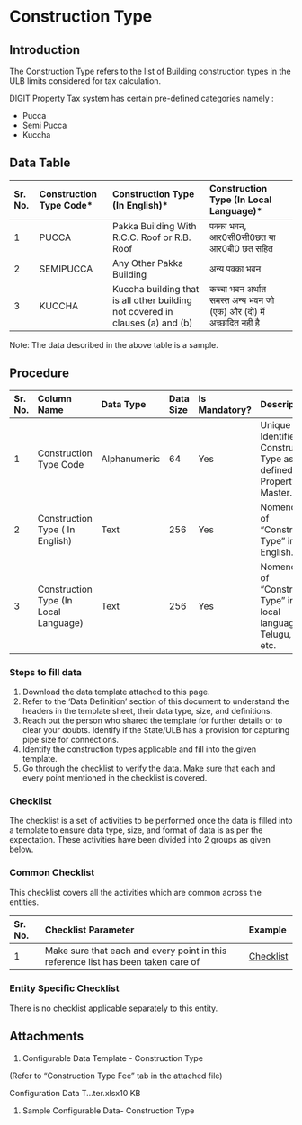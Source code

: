 # Construction Type



## Introduction <a id="Introduction"></a>

The Construction Type refers to the list of Building construction types in the ULB limits considered for tax calculation.

DIGIT Property Tax system has certain pre-defined categories namely :

* Pucca
* Semi Pucca
* Kuccha

## Data Table <a id="Data-Table"></a>

| Sr. No. | Construction Type Code\* | Construction Type \(In English\)\* | Construction Type \(In Local Language\)\* |
| :--- | :--- | :--- | :--- |
|  1 | PUCCA | Pakka Building With R.C.C. Roof or R.B. Roof | पक्का भवन, आर0सी0सी0छत या आर0बी0 छत सहित |
|  2 | SEMIPUCCA | Any Other Pakka Building | अन्य पक्का भवन |
| 3 | KUCCHA | Kuccha building that is all other building not covered in clauses \(a\) and \(b\) | कच्चा भवन अर्थात समस्त अन्य भवन जो \(एक\) और \(दो\) में अच्छादित नही है |

Note: The data described in the above table is a sample.

## Procedure <a id="Procedure"></a>

| Sr. No. | Column Name | Data Type | Data Size | Is Mandatory? | Description |
| :--- | :--- | :--- | :--- | :--- | :--- |
| 1 | Construction Type Code | Alphanumeric | 64 | Yes | Unique Identifier for Construction Type as defined in the Property Master. |
| 2 | Construction Type \( In English\) | Text | 256 | Yes | Nomenclature of “Construction Type” in English. |
| 3 | Construction Type \(In Local Language\) | Text | 256 | Yes | Nomenclature of “Construction Type” in the local language as Telugu, Hindi etc. |

### Steps to fill data <a id="Steps-to-fill-data"></a>

1. Download the data template attached to this page.
2. Refer to the ‘Data Definition’ section of this document to understand the headers in the template sheet, their data type, size, and definitions.
3. Reach out the person who shared the template for further details or to clear your doubts. Identify if the State/ULB has a provision for capturing pipe size for connections.
4. Identify the construction types applicable and fill into the given template.
5. Go through the checklist to verify the data. Make sure that each and every point mentioned in the checklist is covered.

### Checklist <a id="Checklist"></a>

The checklist is a set of activities to be performed once the data is filled into a template to ensure data type, size, and format of data is as per the expectation. These activities have been divided into 2 groups as given below.

### Common Checklist <a id="Common-Checklist"></a>

This checklist covers all the activities which are common across the entities.

| Sr. No. | Checklist Parameter | Example |
| :--- | :--- | :--- |
| 1 | Make sure that each and every point in this reference list has been taken care of | [Checklist](https://digit-discuss.atlassian.net/wiki/spaces/DO/pages/502203140/Checklist) |

### Entity Specific Checklist <a id="Entity-Specific-Checklist"></a>

There is no checklist applicable separately to this entity.

## Attachments <a id="Attachments"></a>

1. Configurable Data Template - Construction Type

\(Refer to “Construction Type Fee” tab in the attached file\)

 Configuration Data T...ter.xlsx10 KB

1. Sample Configurable Data- Construction Type

